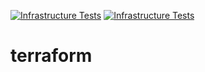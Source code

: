 
[![Infrastructure Tests](https://www.bridgecrew.cloud/badges/github/nickr1977/terragoat/general)](https://www.bridgecrew.cloud/link/badge?vcs=github&fullRepo=nickr1977%2Fterragoat&benchmark=INFRASTRUCTURE+SECURITY)
[![Infrastructure Tests](https://www.bridgecrew.cloud/badges/github/nickr1977/terragoat/cis_gcp)](https://www.bridgecrew.cloud/link/badge?vcs=github&fullRepo=nickr1977%2Fterragoat&benchmark=CIS+GCP+V1.1)

# terraform
